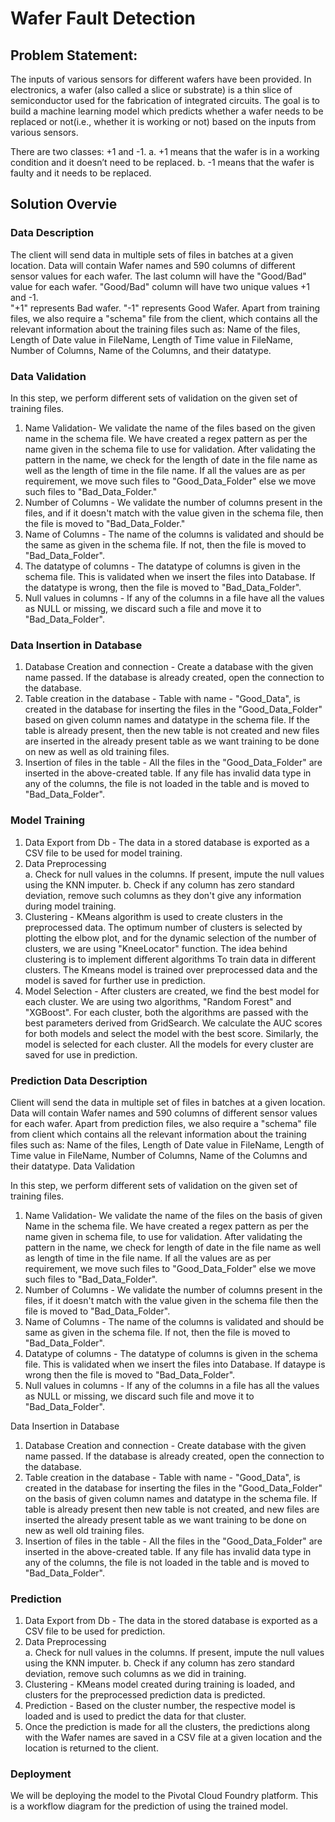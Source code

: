 # Wafer Fault Detection

## Problem Statement:

The inputs of various sensors for different wafers have been provided. In electronics, a wafer (also called a slice or substrate) is a thin slice of semiconductor used for the fabrication of integrated circuits. The goal is to build a machine learning model which predicts whether a wafer needs to be replaced or not(i.e., whether it is working or not) based on the inputs from various sensors.

There are two classes: +1 and -1.
a. +1 means that the wafer is in a working condition and it doesn’t need to be replaced.
b. -1 means that the wafer is faulty and it needs to be replaced.

## Solution Overvie

### Data Description

The client will send data in multiple sets of files in batches at a given location. Data will contain Wafer names and 590 columns of different sensor values for each wafer. The last column will have the "Good/Bad" value for each wafer.
"Good/Bad" column will have two unique values +1 and -1.  
"+1" represents Bad wafer.
"-1" represents Good Wafer. 
Apart from training files, we also require a "schema" file from the client, which contains all the relevant information about the training files such as:
Name of the files, Length of Date value in FileName, Length of Time value in FileName, Number of Columns, Name of the Columns, and their datatype.
 
### Data Validation 

In this step, we perform different sets of validation on the given set of training files.  
1. Name Validation- We validate the name of the files based on the given name in the schema file. We have created a regex pattern as per the name given in the schema file to use for validation. After validating the pattern in the name, we check for the length of date in the file name as well as the length of time in the file name. If all the values are as per requirement, we move such files to "Good_Data_Folder" else we move such files to "Bad_Data_Folder."
2. Number of Columns - We validate the number of columns present in the files, and if it doesn't match with the value given in the schema file, then the file is moved to "Bad_Data_Folder."
3. Name of Columns - The name of the columns is validated and should be the same as given in the schema file. If not, then the file is moved to "Bad_Data_Folder".
4. The datatype of columns - The datatype of columns is given in the schema file. This is validated when we insert the files into Database. If the datatype is wrong, then the file is moved to "Bad_Data_Folder".
5. Null values in columns - If any of the columns in a file have all the values as NULL or missing, we discard such a file and move it to "Bad_Data_Folder".

### Data Insertion in Database
 
1. Database Creation and connection - Create a database with the given name passed. If the database is already created, open the connection to the database. 
2. Table creation in the database - Table with name - "Good_Data", is created in the database for inserting the files in the "Good_Data_Folder" based on given column names and datatype in the schema file. If the table is already present, then the new table is not created and new files are inserted in the already present table as we want training to be done on new as well as old training files.     
3. Insertion of files in the table - All the files in the "Good_Data_Folder" are inserted in the above-created table. If any file has invalid data type in any of the columns, the file is not loaded in the table and is moved to "Bad_Data_Folder".
 
### Model Training

1. Data Export from Db - The data in a stored database is exported as a CSV file to be used for model training.
2. Data Preprocessing   
   a. Check for null values in the columns. If present, impute the null values using the KNN imputer.
   b. Check if any column has zero standard deviation, remove such columns as they don't give any information during model training.
3. Clustering - KMeans algorithm is used to create clusters in the preprocessed data. The optimum number of clusters is selected by plotting the elbow plot, and for the dynamic selection of the number of clusters, we are using "KneeLocator" function. The idea behind clustering is to implement different algorithms
   To train data in different clusters. The Kmeans model is trained over preprocessed data and the model is saved for further use in prediction.
4. Model Selection - After clusters are created, we find the best model for each cluster. We are using two algorithms, "Random Forest" and "XGBoost". For each cluster, both the algorithms are passed with the best parameters derived from GridSearch. We calculate the AUC scores for both models and select the model with the best score. Similarly, the model is selected for each cluster. All the models for every cluster are saved for use in prediction.

### Prediction Data Description
 
Client will send the data in multiple set of files in batches at a given location. Data will contain Wafer names and 590 columns of different sensor values for each wafer. 
Apart from prediction files, we also require a "schema" file from client which contains all the relevant information about the training files such as:
Name of the files, Length of Date value in FileName, Length of Time value in FileName, Number of Columns, Name of the Columns and their datatype.
 Data Validation
 
In this step, we perform different sets of validation on the given set of training files.  
1. Name Validation- We validate the name of the files on the basis of given Name in the schema file. We have created a regex pattern as per the name given in schema file, to use for validation. After validating the pattern in the name, we check for length of date in the file name as well as length of time in the file name. If all the values are as per requirement, we move such files to "Good_Data_Folder" else we move such files to "Bad_Data_Folder". 
2. Number of Columns - We validate the number of columns present in the files, if it doesn't match with the value given in the schema file then the file is moved to "Bad_Data_Folder". 
3. Name of Columns - The name of the columns is validated and should be same as given in the schema file. If not, then the file is moved to "Bad_Data_Folder". 
4. Datatype of columns - The datatype of columns is given in the schema file. This is validated when we insert the files into Database. If dataype is wrong then the file is moved to "Bad_Data_Folder". 
5. Null values in columns - If any of the columns in a file has all the values as NULL or missing, we discard such file and move it to "Bad_Data_Folder".
   
Data Insertion in Database 
1. Database Creation and connection - Create database with the given name passed. If the database is already created, open the connection to the database. 
2. Table creation in the database - Table with name - "Good_Data", is created in the database for inserting the files in the "Good_Data_Folder" on the basis of given column names and datatype in the schema file. If table is already present then new table is not created, and new files are inserted the already present table as we want training to be done on new as well old training files.     
3. Insertion of files in the table - All the files in the "Good_Data_Folder" are inserted in the above-created table. If any file has invalid data type in any of the columns, the file is not loaded in the table and is moved to "Bad_Data_Folder".

### Prediction 
 
1. Data Export from Db - The data in the stored database is exported as a CSV file to be used for prediction.
2. Data Preprocessing    
   a. Check for null values in the columns. If present, impute the null values using the KNN imputer.
   b. Check if any column has zero standard deviation, remove such columns as we did in training.
3. Clustering - KMeans model created during training is loaded, and clusters for the preprocessed prediction data is predicted.
4. Prediction - Based on the cluster number, the respective model is loaded and is used to predict the data for that cluster.
5. Once the prediction is made for all the clusters, the predictions along with the Wafer names are saved in a CSV file at a given location and the location is returned to the client.
 
### Deployment

We will be deploying the model to the Pivotal Cloud Foundry platform. 
This is a workflow diagram for the prediction of using the trained model.                  
